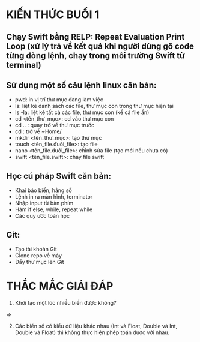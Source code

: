 # KIẾN THỨC BUỔI 1

## Chạy Swift bằng RELP: Repeat Evaluation Print Loop (xử lý trả về kết quả khi người dùng gõ code từng dòng lệnh, chạy trong môi trường Swift từ terminal)

## Sử dụng một số câu lệnh linux căn bản:

- pwd: in vị trí thư mục đang làm việc
- ls: liệt kê danh sách các file, thư mục con trong thư mục hiện tại
- ls -la: liệt kê tất cả các file, thư mục con (kể cả file ẩn)
- cd <tên_thư_mục>: cd vào thư mục con
- cd .. : quay trở về thư mục trước
- cd : trở về ~Home/
- mkdir <tên_thư_mục>: tạo thư mục
- touch <tên_file.đuôi_file>: tạo file
- nano <tên_file.đuôi_file>: chỉnh sửa file (tạo mới nếu chưa có)
- swift <tên_file.swift>: chạy file swift
## Học cú pháp Swift căn bản:

- Khai báo biến, hằng số
- Lệnh in ra màn hình, terminator
- Nhập input từ bàn phím
- Hàm if else, while, repeat while
- Các quy ước toán học
## Git:

- Tạo tài khoản Git
- Clone repo về máy
- Đẩy thư mục lên Git

# THẮC MẮC GIẢI ĐÁP
1. Khới tạo một lúc nhiều biến được không?

=>

2. Các biến số có kiểu dữ liệu khác nhau (Int và Float, Double và Int, Double và Float) thì không thực hiện phép toán được với nhau.
